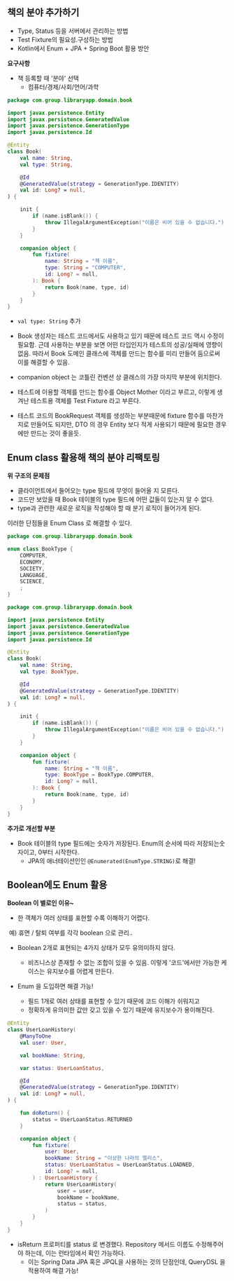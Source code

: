 ## 책의 분야 추가하기

- Type, Status 등을 서버에서 관리하는 방법
- Test Fixture의 필요성.구성하는 방법
- Kotlin에서 Enum + JPA + Spring Boot 활용 방안



**요구사항**

- 책 등록할 때 '분야' 선택
  - 컴퓨터/경제/사회/언어/과학



```kotlin
package com.group.libraryapp.domain.book

import javax.persistence.Entity
import javax.persistence.GeneratedValue
import javax.persistence.GenerationType
import javax.persistence.Id

@Entity
class Book(
    val name: String,
    val type: String,

    @Id
    @GeneratedValue(strategy = GenerationType.IDENTITY)
    val id: Long? = null,
) {

    init {
        if (name.isBlank()) {
            throw IllegalArgumentException("이름은 비어 있을 수 없습니다.")
        }
    }

    companion object {
        fun fixture(
            name: String = "책 이름",
            type: String = "COMPUTER",
            id: Long? = null,
        ): Book {
            return Book(name, type, id)
        }
    }
}
```

- `val type: String` 추가
- Book 생성자는 테스트 코드에서도 사용하고 있기 때문에 테스트 코드 역시 수정이 필요함. 근데 사용하는 부분을 보면 어떤 타입인지가 테스트의 성공/실패에 영향이 없음. 따라서 Book 도메인 클래스에 객체를 만드는 함수를 미리 만들어 둠으로써 이를 해결할 수 있음.
- companion object 는 코틀린 컨벤션 상 클래스의 가장 마지막 부분에 위치한다.
- 테스트에 이용할 객체를 만드는 함수를 Object Mother 이라고 부르고, 이렇게 생겨난 테스트용 객체를 Test Fixture 라고 부른다.

- 테스트 코드의 BookRequest 객체를 생성하는 부분때문에 fixture 함수를 마찬가지로 만들어도 되지만, DTO 의 경우 Entity 보다 적게 사용되기 때문에 필요한 경우에만 만드는 것이 좋을듯.



## Enum class 활용해 책의 분야 리팩토링

**위 구조의 문제점**

- 클라이언트에서 들어오는 type 필드에 무엇이 들어올 지 모른다.
- 코드만 보았을 때 Book 테이블의 type 필드에 어떤 값들이 있는지 알 수 없다.
- type과 관련한 새로운 로직을 작성해야 할 때 분기 로직이 들어가게 된다.



이러한 단점들을 Enum Class 로 해결할 수 있다.



```kotlin
package com.group.libraryapp.domain.book

enum class BookType {
    COMPUTER,
    ECONOMY,
    SOCIETY,
    LANGUAGE,
    SCIENCE,
    ;
}
```



```kotlin
package com.group.libraryapp.domain.book

import javax.persistence.Entity
import javax.persistence.GeneratedValue
import javax.persistence.GenerationType
import javax.persistence.Id

@Entity
class Book(
    val name: String,
    val type: BookType,

    @Id
    @GeneratedValue(strategy = GenerationType.IDENTITY)
    val id: Long? = null,
) {

    init {
        if (name.isBlank()) {
            throw IllegalArgumentException("이름은 비어 있을 수 없습니다.")
        }
    }

    companion object {
        fun fixture(
            name: String = "책 이름",
            type: BookType = BookType.COMPUTER,
            id: Long? = null,
        ): Book {
            return Book(name, type, id)
        }
    }
}
```



**추가로 개선할 부분**

- Book 테이블의 type 필드에는 숫자가 저장된다. Enum의 순서에 따라 저장되는숫자이고, 0부터 시작한다.
  - JPA의 애너테이션인인 `@Enumerated(EnumType.STRING)`로 해결!



## Boolean에도 Enum 활용

**Boolean 이 별로인 이유~**

- 한 객체가 여러 상태를 표현할 수록 이해하기 어렵다.

​	예) 휴면 / 탈퇴 여부를 각각 boolean 으로 관리..

- Boolean 2개로 표현되는 4가지 상태가 모두 유의미하지 않다.
  - 비즈니스상 존재할 수 없는 조합이 있을 수 있음. 이렇게 '코드'에서만 가능한 케이스는 유지보수를 어렵게 만든다.

- Enum 을 도입하면 해결 가능!
  - 필드 1개로 여러 상태를 표현할 수 있기 때문에 코드 이해가 쉬워지고
  - 정확하게 유의미한 값만 갖고 있을 수 있기 때문에 유지보수가 용이해진다.



```kotlin
@Entity
class UserLoanHistory(
    @ManyToOne
    val user: User,

    val bookName: String,

    var status: UserLoanStatus,

    @Id
    @GeneratedValue(strategy = GenerationType.IDENTITY)
    val id: Long? = null,
) {

    fun doReturn() {
        status = UserLoanStatus.RETURNED
    }

    companion object {
        fun fixture(
            user: User,
            bookName: String = "이상한 나라의 앨리스",
            status: UserLoanStatus = UserLoanStatus.LOADNED,
            id: Long? = null,
        ) : UserLoanHistory {
            return UserLoanHistory(
                user = user,
                bookName = bookName,
                status = status,
            )
        }
    }
}
```

- isReturn 프로퍼티를 status 로 변경했다. Repository 메서드 이름도 수정해주어야 하는데, 이는 런타임에서 확인 가능하다.
  - 이는 Spring Data JPA 혹은 JPQL을 사용하는 것의 단점인데, QueryDSL 을 적용하여 해결 가능!